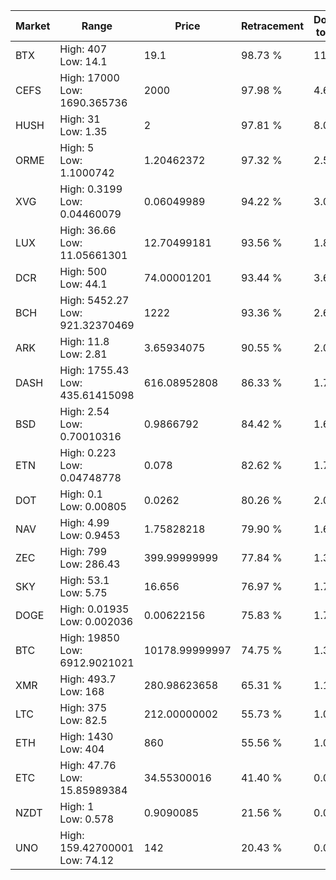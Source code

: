 | Market | Range | Price| Retracement | Doubles to 50% |
| --- | --- | --- | --- | --- |
| BTX | High: 407<br />Low: 14.1 | 19.1 | 98.73 % | 11.02 |
| CEFS | High: 17000<br />Low: 1690.365736 | 2000 | 97.98 % | 4.67 |
| HUSH | High: 31<br />Low: 1.35 | 2 | 97.81 % | 8.09 |
| ORME | High: 5<br />Low: 1.1000742 | 1.20462372 | 97.32 % | 2.53 |
| XVG | High: 0.3199<br />Low: 0.04460079 | 0.06049989 | 94.22 % | 3.01 |
| LUX | High: 36.66<br />Low: 11.05661301 | 12.70499181 | 93.56 % | 1.88 |
| DCR | High: 500<br />Low: 44.1 | 74.00001201 | 93.44 % | 3.68 |
| BCH | High: 5452.27<br />Low: 921.32370469 | 1222 | 93.36 % | 2.61 |
| ARK | High: 11.8<br />Low: 2.81 | 3.65934075 | 90.55 % | 2.00 |
| DASH | High: 1755.43<br />Low: 435.61415098 | 616.08952808 | 86.33 % | 1.78 |
| BSD | High: 2.54<br />Low: 0.70010316 | 0.9866792 | 84.42 % | 1.64 |
| ETN | High: 0.223<br />Low: 0.04748778 | 0.078 | 82.62 % | 1.73 |
| DOT | High: 0.1<br />Low: 0.00805 | 0.0262 | 80.26 % | 2.06 |
| NAV | High: 4.99<br />Low: 0.9453 | 1.75828218 | 79.90 % | 1.69 |
| ZEC | High: 799<br />Low: 286.43 | 399.99999999 | 77.84 % | 1.36 |
| SKY | High: 53.1<br />Low: 5.75 | 16.656 | 76.97 % | 1.77 |
| DOGE | High: 0.01935<br />Low: 0.002036 | 0.00622156 | 75.83 % | 1.72 |
| BTC | High: 19850<br />Low: 6912.9021021 | 10178.99999997 | 74.75 % | 1.31 |
| XMR | High: 493.7<br />Low: 168 | 280.98623658 | 65.31 % | 1.18 |
| LTC | High: 375<br />Low: 82.5 | 212.00000002 | 55.73 % | 1.08 |
| ETH | High: 1430<br />Low: 404 | 860 | 55.56 % | 1.07 |
| ETC | High: 47.76<br />Low: 15.85989384 | 34.55300016 | 41.40 % | 0.00 |
| NZDT | High: 1<br />Low: 0.578 | 0.9090085 | 21.56 % | 0.00 |
| UNO | High: 159.42700001<br />Low: 74.12 | 142 | 20.43 % | 0.00 |
